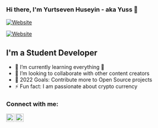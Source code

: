 ### Hi there, I'm Yurtseven Huseyin - aka Yuss 👋 

[![Website](https://img.shields.io/website?label=LinkedIn&style=for-the-badge&url=https%3A%2F%2Fcodestackr.com)](https://www.linkedin.com/in/h%C3%BCseyin-yurtseven-a448751b9/)

[![Website](https://img.shields.io/website?label=Instagram_Pro&style=for-the-badge&url=https%3A%2F%2Fcodestackr.com)](https://www.instagram.com/yt_codes/)


## I'm a Student Developer

- 🌱 I’m currently learning everything 🤣
- 👯 I’m looking to collaborate with other content creators
- 🥅 2022 Goals: Contribute more to Open Source projects
- ⚡ Fun fact: I am passionate about crypto currency

### Connect with me:

[<img align="left" alt="codeSTACKr | LinkedIn" width="22px" src="https://cdn.jsdelivr.net/npm/simple-icons@v3/icons/linkedin.svg" />][linkedin]
[<img align="left" alt="codeSTACKr | Instagram" width="22px" src="https://cdn.jsdelivr.net/npm/simple-icons@v3/icons/instagram.svg" />][instagram]

<br />




[instagram]: https://www.instagram.com/yt_codes/
[linkedin]: https://www.linkedin.com/in/h%C3%BCseyin-yurtseven-a448751b9/
